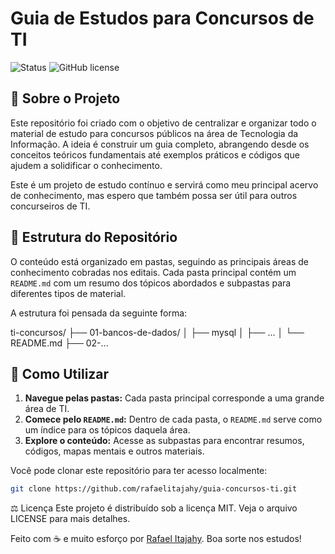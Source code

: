 # Guia de Estudos para Concursos de TI

![Status](https://img.shields.io/badge/status-em%20constru%C3%A7%C3%A3o-yellow)
![GitHub license](https://img.shields.io/badge/license-MIT-blue.svg)

## 🎯 Sobre o Projeto

Este repositório foi criado com o objetivo de centralizar e organizar todo o material de estudo para concursos públicos na área de Tecnologia da Informação. A ideia é construir um guia completo, abrangendo desde os conceitos teóricos fundamentais até exemplos práticos e códigos que ajudem a solidificar o conhecimento.

Este é um projeto de estudo contínuo e servirá como meu principal acervo de conhecimento, mas espero que também possa ser útil para outros concurseiros de TI.

## 📂 Estrutura do Repositório

O conteúdo está organizado em pastas, seguindo as principais áreas de conhecimento cobradas nos editais. Cada pasta principal contém um `README.md` com um resumo dos tópicos abordados e subpastas para diferentes tipos de material.

A estrutura foi pensada da seguinte forma:

ti-concursos/
├── 01-bancos-de-dados/
│   ├── mysql
│   ├── ...
│   └── README.md
├── 02-...

## 🚀 Como Utilizar

1.  **Navegue pelas pastas:** Cada pasta principal corresponde a uma grande área de TI.
2.  **Comece pelo `README.md`:** Dentro de cada pasta, o `README.md` serve como um índice para os tópicos daquela área.
3.  **Explore o conteúdo:** Acesse as subpastas para encontrar resumos, códigos, mapas mentais e outros materiais.


Você pode clonar este repositório para ter acesso localmente:
```bash
git clone https://github.com/rafaelitajahy/guia-concursos-ti.git
```

⚖️ Licença
Este projeto é distribuído sob a licença MIT. Veja o arquivo LICENSE para mais detalhes.

Feito com ☕ e muito esforço por [Rafael Itajahy](https://github.com/rafaelitajahy). Boa sorte nos estudos!